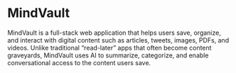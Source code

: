 # MindVault
MindVault is a full-stack web application that helps users save, organize, and interact with digital content such as articles, tweets, images, PDFs, and videos. Unlike traditional “read-later” apps that often become content graveyards, MindVault uses AI to summarize, categorize, and enable conversational access to the content users save. 
